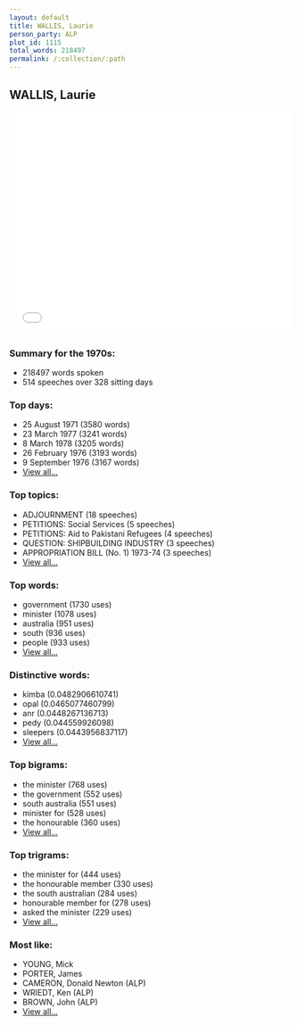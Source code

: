 ```yaml
---
layout: default
title: WALLIS, Laurie
person_party: ALP
plot_id: 1115
total_words: 218497
permalink: /:collection/:path
---
```


## WALLIS, Laurie

<iframe width="100%" height="400" frameborder="0" scrolling="no" src="//plot.ly/~wragge/1115.embed"></iframe>


### Summary for the 1970s:

* 218497 words spoken
* 514 speeches over 328 sitting days


### Top days:

* 25 August 1971 (3580 words)
* 23 March 1977 (3241 words)
* 8 March 1978 (3205 words)
* 26 February 1976 (3193 words)
* 9 September 1976 (3167 words)
* [View all...](days/)


### Top topics:

* ADJOURNMENT (18 speeches)
* PETITIONS: Social Services (5 speeches)
* PETITIONS: Aid to Pakistani Refugees (4 speeches)
* QUESTION: SHIPBUILDING INDUSTRY (3 speeches)
* APPROPRIATION BILL (No. 1) 1973-74 (3 speeches)
* [View all...](topics/)


### Top words:

* government (1730 uses)
* minister (1078 uses)
* australia (951 uses)
* south (936 uses)
* people (933 uses)
* [View all...](words/)


### Distinctive words:

* kimba (0.0482906610741)
* opal (0.0465077460799)
* anr (0.0448267136713)
* pedy (0.044559926098)
* sleepers (0.0443956837117)
* [View all...](sig_words/)


### Top bigrams:

* the minister (768 uses)
* the government (552 uses)
* south australia (551 uses)
* minister for (528 uses)
* the honourable (360 uses)
* [View all...](bigrams/)


### Top trigrams:

* the minister for (444 uses)
* the honourable member (330 uses)
* the south australian (284 uses)
* honourable member for (278 uses)
* asked the minister (229 uses)
* [View all...](trigrams/)


### Most like:

* YOUNG, Mick 
* PORTER, James 
* CAMERON, Donald Newton (ALP)
* WRIEDT, Ken (ALP)
* BROWN, John (ALP)
* [View all...](similarities/)
